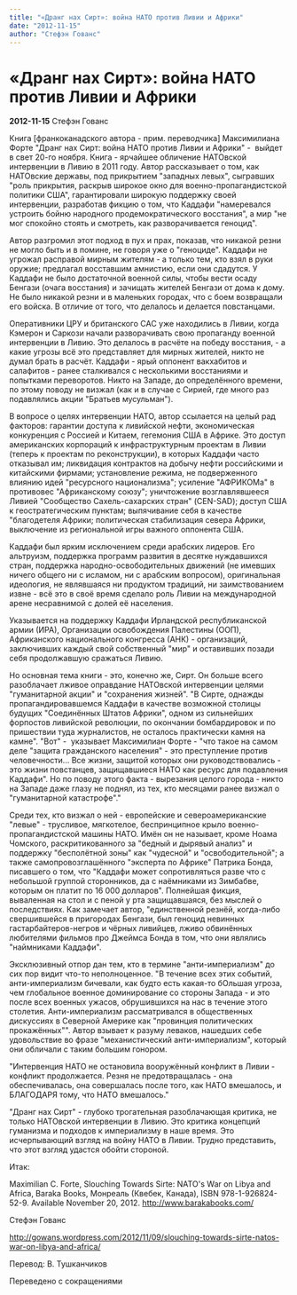 ```yaml
---
title: "«Дранг нах Сирт»: война НАТО против Ливии и Африки"
date: "2012-11-15"
author: "Стефэн Гованс"
---
```


# «Дранг нах Сирт»: война НАТО против Ливии и Африки

**2012-11-15** Стефэн Гованс

Книга [франкоканадского автора - прим. переводчика] Максимилиана Форте "Дранг нах Сирт: война НАТО против Ливии и Африки" -  выйдет в свет 20-го ноября. Книга - ярчайшее обличение НАТОвской интервенции в Ливию в 2011 году. Автор рассказывает о том, как НАТОвские державы, под прикрытием "западных левых", сыгравших "роль прикрытия, раскрыв широкое окно для военно-пропагандистской политики США", гарантировали широкую поддержку своей интервенции, разработав фикцию о том, что Каддафи "намеревался устроить бойню народного продемократического восстания", а мир "не мог спокойно стоять и смотреть, как разворачивается геноцид".

Автор разгромил этот подход в пух и прах, показав, что никакой резни не могло быть и в помине, не говоря уже о "геноциде". Каддафи не угрожал расправой мирным жителям - а только тем, кто взял в руки оружие; предлагал восставшим амнистию, если они сдадутся. У Каддафи не было достаточной военной силы, чтобы вести осаду Бенгази (очага восстания) и зачищать жителей Бенгази от дома к дому. Не было никакой резни и в маленьких городах, что с боем возвращали его войска. В отличие от того, что делалось и делается повстанцами.

Оперативники ЦРУ и британского САС уже находились в Ливии, когда Кэмерон и Саркози начали разворачивать свою пропаганду военной интервенции в Ливию. Это делалось в расчёте на победу восстания, - а какие угрозы всё это представляет для мирных жителей, никто не думал брать в расчёт. Каддафи - ярый оппонент вакхабитов и салафитов - ранее сталкивался с несколькими восстаниями и попытками переворотов. Никто на Западе, до определённого времени, по этому поводу не визжал (как и в случае с Сирией, где много раз подавлялись акции "Братьев мусульман").

В вопросе о целях интервенции НАТО, автор ссылается на целый рад факторов: гарантии доступа к ливийской нефти, экономическая конкуренция с Россией и Китаем, гегемония США в Африке. Это доступ американских корпораций к инфраструктурным проектам в Ливии (теперь к проектам по реконструкции), в которых Каддафи часто отказывал им; ликвидация контрактов на добычу нефти российскими и китайскими фирмами; установление режима, не подверженного влиянию идей "ресурсного национализма"; усиление "АФРИКОМа" в противовес "Африканскому союзу"; уничтожение возглавлявшееся Ливией "Сообщество Сахель-сахарских стран" (CEN-SAD); доступ США к геостратегическим пунктам; выпячивание себя в качестве "благодетеля Африки; политическая стабилизация севера Африки, выключение из региональной игры важного оппонента США.

Каддафи был ярким исключением среди арабских лидеров. Его альтруизм, поддержка программ развития в десятке нуждавшихся стран, поддержка народно-освободительных движений (не имевших ничего общего ни с исламом, ни с арабским вопросом), оригинальная идеология, не являвшаяся ни продуктом традиций, ни заимствованием извне - всё это в своё время сделало роль Ливии на международной арене несравнимой с долей её населения.

Указывается на поддержку Каддафи Ирландской республиканской армии (ИРА), Организации освобождения Палестины (ООП), Африканского национального конгресса (АНК) - организаций, заключивших каждый свой собственный "мир" и оставивших позади себя продолжавшую сражаться Ливию.

Но основная тема книги - это, конечно же, Сирт. Он больше всего разоблачает лживое оправдание НАТОвской интервенции целями "гуманитарной акции" и "сохранения жизней". "В Сирте, однажды пропагандировавшемся Каддафи в качестве возможной столицы будущих "Соединённых Штатов Африки", одном из сильнейших форпостов ливийской революции, по окончании бомбардировок и по пришествии туда журналистов, не осталось практически камня на камне". "Вот" -  указывает Максимилиан Форте - "что такое на самом деле "защита гражданского населения" - это преступление против человечности... Все жизни, защитой которых они руководствовались - это жизни повстанцев, защищавшиеся НАТО как ресурс для подавления Каддафи". Но по поводу этого факта - вырезания целого города - никто на Западе даже глазу не поднял, из тех, кто месяцами ранее визжал о "гуманитарной катастрофе"."

Среди тех, кто визжал о ней - европейские и североамериканские "левые" - трусливое, мягкотелое, беспринципное крыло военно-пропагандистской машины НАТО. Имён он не называет, кроме Ноама Чомского, раскритикованного за "бедный и дырявый анализ" и поддержку "бесполётной зоны" как "чудесной" и "освободительной"; а также самопровозглашённого "эксперта по Африке" Патрика Бонда, писавшего о том, что "Каддафи может сопротивляться разве что с небольшой группой сторонников, да с наёмниками из Зимбабве, которым он платит по 16 000 долларов". Полнейшая фикция, вываленная на стол и с пеной у рта защищавшаяся, без мыслей о последствиях. Как замечает автор, "единственной резнёй, когда-либо свершившейся в пригородах Бенгази, был геноцид невинных гастарбайтеров-негров и чёрных ливийцев, лживо обвинённых любителями фильмов про Джеймса Бонда в том, что они являлись "наймниками Каддафи".

Эксклюзивный отпор дан тем, кто в термине "анти-империализм" до сих пор видит что-то неполноценное. "В течение всех этих событий, анти-империализм бичевали, как будто есть какая-то бОльшая угроза, чем глобальное военное доминирование со стороны Запада - и это после всех военных ужасов, обрушившихся на нас в течение этого столетия. Анти-империализм рассматривался в общественных дискуссиях в Северной Америке как "провинция политических прокажённых"". Автор взывает к разуму леваков, нашедших себе удовольствие во фразе "механистический анти-империализм", который они обличали с таким большим гонором.

"Интервенция НАТО не остановила вооружённый конфликт в Ливии - конфликт продолжается. Резня не предотвращалась - она обеспечивалась, она совершалась после того, как НАТО вмешалось, и БЛАГОДАРЯ тому, что НАТО вмешалось."

"Дранг нах Сирт" - глубоко трогательная разоблачающая критика, не только НАТОвской интервенции в Ливию. Это критика концепций гуманизма и подходов к империализму в наше время. Это исчерпывающий взгляд на войну НАТО в Ливии. Трудно представить, что этот взгляд удастся обойти стороной.

Итак:

Maximilian C. Forte, Slouching Towards Sirte: NATO's War on Libya and Africa, Baraka Books, Монреаль (Квебек, Канада), ISBN 978-1-926824-52-9. Available November 20, 2012. http://www.barakabooks.com/

Стефэн Гованс

http://gowans.wordpress.com/2012/11/09/slouching-towards-sirte-natos-war-on-libya-and-africa/

Перевод: В. Тушканчиков

Переведено с сокращениями
